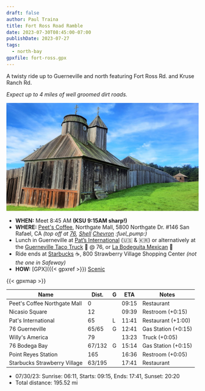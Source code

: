```yaml
---
draft: false
author: Paul Traina
title: Fort Ross Road Ramble
date: 2023-07-30T08:45:00-07:00
publishDate: 2023-07-27
tags:
  - north-bay
gpxfile: fort-ross.gpx
---
```

A twisty ride up to Guerneville and north featuring Fort Ross Rd.
and Kruse Ranch Rd.

*Expect up to 4 miles of well groomed dirt roads.*

<!-- more -->

![Fort Ross Chapel](fort-ross.jpg)

* **WHEN:** Meet 8:45 AM **(KSU 9:15AM sharp!)**
* **WHERE:** [Peet's Coffee](https://goo.gl/maps/Nr19wF2eEhyFY9L28),
   Northgate Mall, 5800 Northgate Dr. #146 San Rafael, CA
   *(top off at [76](https://goo.gl/maps/F1zv2PQTcjTju17X6),
   [Shell](https://goo.gl/maps/7iN9H6bbP4ePVyYt9)
   [Chevron](https://goo.gl/maps/F3aGLG3vAwCmEkaK9) :fuel_pump:)*
* Lunch in Guerneville at
  [Pat’s International](https://goo.gl/maps/b1wHVau5ZGLLCUjY7) (:us: & :kr:)
  or alternatively at the
  [Guerneville Taco Truck](https://www.guernevilletacotruck.com) :taco: @ 76, or
  [La Bodeguita Mexican](https://goo.gl/maps/BrJcXxdC16p3T3iB7) :burrito:
* Ride ends at [Starbucks](https://goo.gl/maps/BrJcXxdC16p3T3iB7) :coffee:,
  800 Strawberry Village Shopping Center *(not the one in Safeway)*
* **HOW:**
  [GPX]({{< gpxref >}})
  [Scenic](https://scenicapp.space/route/ByyIxbmz)

{{< gpxmap >}}

| Name                         | Dist.  | G   | ETA   | Notes               |
| ---------------------------- | ------ | --- | ----- | ------------------- |
| Peet's Coffee Northgate Mall | 0      |     | 09:15 | Restaurant          |
| Nicasio Square               | 12     |     | 09:39 | Restroom (+0:15)    |
| Pat's International          | 65     | L   | 11:41 | Restaurant (+1:00)  |
| 76 Guerneville               | 65/65  | G   | 12:41 | Gas Station (+0:15) |
| Willy's America              | 79     |     | 13:23 | Truck (+0:05)       |
| 76 Bodega Bay                | 67/132 | G   | 15:14 | Gas Station (+0:15) |
| Point Reyes Station          | 165    |     | 16:36 | Restroom (+0:05)    |
| Starbucks Strawberry Village | 63/195 |     | 17:41 | Restaurant          |

* 07/30/23: Sunrise: 06:11, Starts: 09:15, Ends: 17:41, Sunset: 20:20
* Total distance: 195.52 mi
